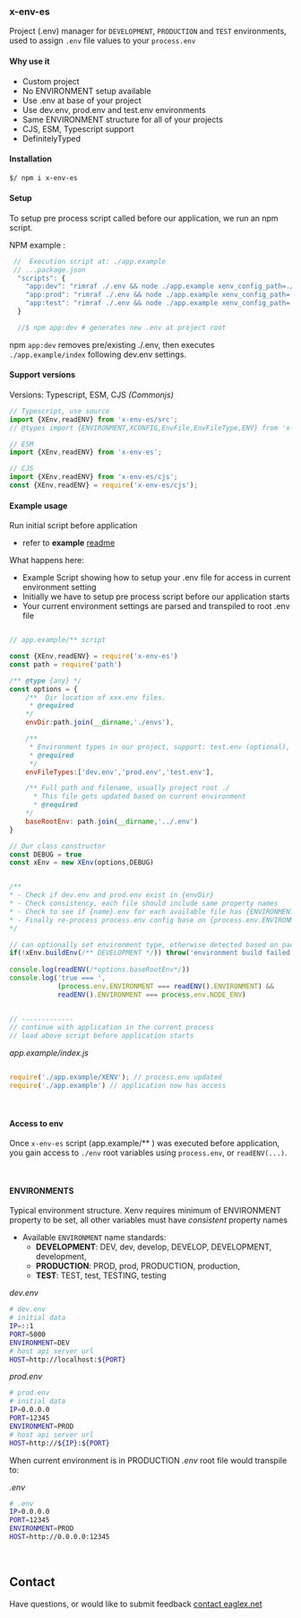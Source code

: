 ### x-env-es
Project (.env) manager for `DEVELOPMENT`, `PRODUCTION` and  `TEST` environments, used to assign `.env` file values to your `process.env`


#### Why use it

- Custom project
- No ENVIRONMENT setup available
- Use .env at base of your project
- Use dev.env, prod.env and test.env environments
- Same ENVIRONMENT structure for all of your projects
- CJS, ESM, Typescript support
- DefinitelyTyped

#### Installation

```sh
$/ npm i x-env-es
```

#### Setup
To setup pre process script called before our application, we run an npm script.

NPM example :
```js
 //  Execution script at: ./app.example
 // ...package.json
  "scripts": {
    "app:dev": "rimraf ./.env && node ./app.example xenv_config_path=./app.example/XENV/dev.env",
    "app:prod": "rimraf ./.env && node ./app.example xenv_config_path=./app.example/XENV/prod.env",
    "app:test": "rimraf ./.env && node ./app.example xenv_config_path=./app.example/XENV/test.env",
  }

  //$ npm app:dev # generates new .env at project root
```
npm `app:dev` removes pre/existing ./.env, then executes `./app.example/index` following dev.env settings.



#### Support versions 

Versions: Typescript, ESM, CJS _(Commonjs)_

```js
// Typescript, use source
import {XEnv,readENV} from 'x-env-es/src';
// @types import {ENVIRONMENT,XCONFIG,EnvFile,EnvFileType,ENV} from 'x-env-es/src';

// ESM
import {XEnv,readENV} from 'x-env-es';

// CJS
import {XEnv,readENV} from 'x-env-es/cjs';
const {XEnv,readENV} = require('x-env-es/cjs');

```


#### Example usage
Run initial script before application

- refer to **example** [readme](https://github.com/anonym101/x-env/blob/master/app.example/readme.md)



What happens here:

* Example Script showing how to setup your .env file for access in current environment setting
* Initially we have to setup pre process script before our application starts  
* Your current environment settings are parsed and transpiled to root .env file


```js

// app.example/** script

const {XEnv,readENV} = require('x-env-es')
const path = require('path')

/** @type {any} */
const options = {
    /**  Dir location of xxx.env files. 
     * @required
    */
    envDir:path.join(__dirname,'./envs'),

    /** 
     * Environment types in our project, support: test.env (optional), dev.env (required), prod.env (required), with consistent property names, and at least {ENVIRONMENT} set
     * @required
     */
    envFileTypes:['dev.env','prod.env','test.env'],

    /** Full path and filename, usually project root ./
      * This file gets updated based on current environment  
      * @required
    */
    baseRootEnv: path.join(__dirname,'../.env')
}

// Our class constructor
const DEBUG = true
const xEnv = new XEnv(options,DEBUG)


/** 
* - Check if dev.env and prod.env exist in {envDir} 
* - Check consistency, each file should include same property names
* - Check to see if {name}.env for each available file has {ENVIRONMENT} set, and compares with process.env.ENVIRONMENT
* - Finally re-process process.env config base on {process.env.ENVIRONMENT} file selection
*/

// can optionally set environment type, otherwise detected based on package.json script setting
if(!xEnv.buildEnv(/** DEVELOPMENT */)) throw('environment build failed')
 
console.log(readENV(/*options.baseRootEnv*/))
console.log('true === ',
            (process.env.ENVIRONMENT === readENV().ENVIRONMENT) && 
            readENV().ENVIRONMENT === process.env.NODE_ENV)
       

// -------------
// continue with application in the current process
// load above script before application starts


``` 



*app.example/index.js*
```js

require('./app.example/XENV'); // process.env updated
require('./app.example') // application now has access

```

&nbsp;


#### Access to env
Once `x-env-es` script (app.example/** ) was executed before application, you gain access to `./env`
root variables using `process.env`, or `readENV(...)`.

&nbsp;

#### ENVIRONMENTS
Typical environment structure.
Xenv requires minimum of ENVIRONMENT property to be set, all other variables must have *consistent* property names

* Available `ENVIRONMENT` name standards:
  * **DEVELOPMENT**: DEV, dev, develop, DEVELOP, DEVELOPMENT, development,
  * **PRODUCTION**: PROD, prod, PRODUCTION, production,
  * **TEST**: TEST, test, TESTING, testing


*dev.env*
```sh
# dev.env
# initial data
IP=::1
PORT=5000
ENVIRONMENT=DEV
# host api server url
HOST=http://localhost:${PORT}
```


*prod.env*
```sh
# prod.env
# initial data
IP=0.0.0.0
PORT=12345
ENVIRONMENT=PROD
# host api server url
HOST=http://${IP}:${PORT}
```


When current environment is in PRODUCTION *.env* root file would transpile to:

*.env*
```sh
# .env
IP=0.0.0.0
PORT=12345
ENVIRONMENT=PROD
HOST=http://0.0.0.0:12345
```



&nbsp;



## Contact
Have questions, or would like to submit feedback [contact eaglex.net](https://eaglex.net/app/contact?product=x-env-es)



